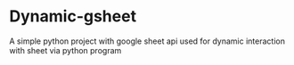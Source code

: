 # Dynamic-gsheet
A simple python project with google sheet api used  for dynamic interaction with sheet via python program
